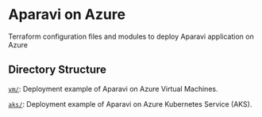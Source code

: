 # Aparavi on Azure

Terraform configuration files and modules to deploy Aparavi application on
Azure

## Directory Structure

[`vm/`](vm/): Deployment example of Aparavi on Azure Virtual Machines.

[`aks/`](aks/): Deployment example of Aparavi on Azure Kubernetes Service (AKS).
